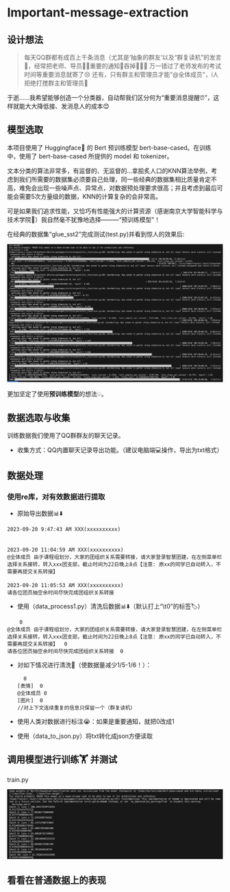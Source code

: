 # Important-message-extraction

## 设计想法

> 每天QQ群都有成百上千条消息（尤其是‘抽象的群友‘以及“群复读机”的发言💬，经常把老师、导员🧑‍🏫重要的通知📢吞掉💢💢💢
> 万一错过了老师发布的考试时间等重要消息就寄了😢
> 还有，只有群主和管理员才能"@全体成员"，i人拒绝打搅群主和管理员👿

于逝......我希望能够创造一个分类器，自动帮我们区分何为“重要消息提醒⏰”，这样就能大大降低接、发消息人的成本😊

## 模型选取

本项目使用了 Huggingface🤗 的 Bert 预训练模型 bert-base-cased。在训练中，使用了 bert-base-cased 所提供的 model 和 tokenizer。

文本分类的算法非常多，有监督的、无监督的...拿脍炙人口的KNN算法举例，考虑到我们所需要的数据集必须要自己处理，同一些经典的数据集相比质量肯定不高，难免会出现一些噪声点、异常点，对数据预处理要求很高；并且考虑到最后可能会需要5次方量级的数据，KNN的计算复杂的会非常高。

可是如果我们追求性能，又恰巧有性能强大的计算资源（感谢南京大学智能科学与技术学院🙏）我自然毫不犹豫地选择———“预训练模型”！

在经典的数据集“glue_sst2”完成测试(test.py)并看到惊人的效果后:

![](test-performance.png)

更加坚定了使用**预训练模型**的想法💡。

## 数据选取与收集

训练数据我们使用了QQ群群友的聊天记录。

- 收集方式：QQ内置聊天记录导出功能。（建议电脑端💻操作，导出为txt格式）

## 数据处理

### 使用re库，对有效数据进行提取

- 原始导出数据📊⬇️

```
2023-09-20 9:47:43 AM XXX(xxxxxxxxxx)


2023-09-20 11:04:59 AM XXX(xxxxxxxxxx)
@全体成员 由于课程组划分，大家的团组织关系需要转接，请大家登录智慧团建，在左侧菜单栏选择关系接转，转入xxx团支部，截止时间为22日晚上8点【注意: 原xx的同学已自动转入，不需要再提交关系转接】

2023-09-20 11:05:53 AM XXX(xxxxxxxxxx)
请各位团员抽空余时间尽快完成团组织关系转接
```

- 使用（data_process1.py）清洗后数据📊⬇️（默认打上“\t0”的标签🏷️）

```
	0
@全体成员 由于课程组划分，大家的团组织关系需要转接，请大家登录智慧团建，在左侧菜单栏选择关系接转，转入xxx团支部，截止时间为22日晚上8点【注意: 原xx的同学已自动转入，不需要再提交关系转接】  0
请各位团员抽空余时间尽快完成团组织关系转接  0
```

- 对如下情况进行清洗🧽（使数据量减少1/5-1/6！）：

  ```
  	0
  [表情]	0
  @全体成员	0
  [图片]	0
  //对上下文连续重复的信息只保留一个（群复读机）
  ```

- 使用人类对数据进行标注😭：如果是重要通知，就把0改成1

- 使用（data_to_json.py）将txt转化成json方便读取

## 调用模型进行训练🏋️ 并测试

train.py

![](train-performance.png)

## 看看在普通数据上的表现
